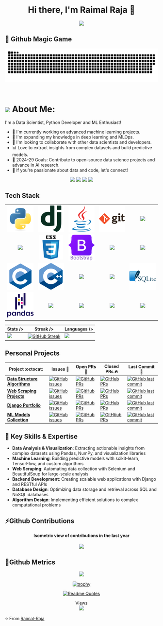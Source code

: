 <div align="center">
    <h1> Hi there, I'm Raimal Raja 👋<a href="#"></h1>
  </div>

  <p align="center">
<a href="https://github.com/Raimal-Raja"><img src="https://readme-typing-svg.herokuapp.com?lines=Data+Scientist;Python+Developer;Machine+Learning+Engineer;Web+Scraper;Algorithm+Expert&center=true&width=500&height=50"></a>

## 🐛 Github Magic Game

<p align="center">
 <img src="https://github.com/Shoaib19/Shoaib19/raw/output/github-contribution-grid-snake-dark.svg" alt="snake"></center>
</p>
<br>


# <img src='https://media.giphy.com/media/v1.Y2lkPTc5MGI3NjExNGY5OGI2MzE1YmQzOTVmNzAyNTVmZTM5MWJlYTBkYjZlNTY5YmQ5MyZlcD12MV9pbnRlcm5hbF9naWZzX2dpZklkJmN0PWc/LHZyixOnHwDDy/giphy.gif' height=65/>  About Me:

I'm a Data Scientist, Python Developer and ML Enthusiast!
- 🔭 I'm currently working on advanced machine learning projects.
- 🌱 I'm expanding my knowledge in deep learning and MLOps.
- 👯 I'm looking to collaborate with other data scientists and developers.
- 📊 Love to extract insights from complex datasets and build predictive models.
- 🥅 2024-29 Goals: Contribute to open-source data science projects and advance in AI research.
- 💎 If you're passionate about data and code, let's connect!

<p align="center">
<a href="https://pk.linkedin.com/in/raimal-raja-kolhi-9422351b6"><img src="https://img.shields.io/badge/-Raimal%20Raja-0077B5?style=flat&logo=Linkedin&logoColor=white"/></a>
<a href="mailto:raimalrajagoal@gmail.com"><img src="https://img.shields.io/badge/-raimalrajagoal@gmail.com-D14836?style=flat&logo=Gmail&logoColor=white"/></a>
<a href="https://github.com/Raimal-Raja"><img src="https://img.shields.io/badge/-@Raimal--Raja-181717?style=flat&logo=Github&logoColor=white"/></a>
<a href="https://leetcode.com/Raimal-Raja/"><img src="https://img.shields.io/badge/-/Raimal--Raja-e8b519?style=flat&logo=leetcode&logoColor=black"/></a>
</p>

<h2>Tech Stack</h2>

<table width="80%">
<tr>
    <td align='center' width="150">
        <img src="https://github.com/devicons/devicon/blob/master/icons/python/python-original.svg" width="100">
    </td>

  <td align='center' width="150">
        <img src="https://github.com/devicons/devicon/blob/master/icons/django/django-plain.svg"  width="100">
    </td>
 <td align='center' width="150">
        <img src="https://github.com/devicons/devicon/blob/master/icons/java/java-original.svg" width="100">
    </td>
 <td align='center' width="200">
        <img src="https://github.com/devicons/devicon/blob/master/icons/git/git-original-wordmark.svg" width="100">
    </td>
 <td align='center' width="200">
        <img src="https://www.vectorlogo.zone/logos/numpy/numpy-ar21.svg">
    </td>
 
</tr>
 
<tr>
    <td align='center' width="200">
        <img src="https://upload.wikimedia.org/wikipedia/commons/thumb/3/38/HTML5_Badge.svg/600px-HTML5_Badge.svg.png"  width="70">
    </td>
    <td align='center' width="200">
        <img src="https://raw.githubusercontent.com/devicons/devicon/0d6c64dbbf311879f7d563bfc3ccf559f9ed111c/icons/css3/css3-original-wordmark.svg" width="80">
    </td>
 <td align='center' width="200">
        <img src="https://github.com/devicons/devicon/blob/master/icons/bootstrap/bootstrap-original-wordmark.svg" width="100">
    </td>
     <td align='center' width="200">
        <img src="https://github.com/abranhe/programming-languages-logos/blob/master/src/javascript/javascript.svg" width="90">
    </td>
    <td align='center' width="200">
        <img src="https://www.vectorlogo.zone/logos/tensorflow/tensorflow-ar21.svg">
    </td>
</tr>
 
<tr>
    <td align='center' width="200">
        <img src="https://github.com/devicons/devicon/blob/master/icons/c/c-original.svg" width="100">
    </td>
    <td align='center' width="200">
        <img src="https://github.com/devicons/devicon/blob/master/icons/cplusplus/cplusplus-original.svg" width="90">
    </td>
 <td align='center' width="200">
        <img src="https://www.vectorlogo.zone/logos/jupyter/jupyter-ar21.svg">
    </td>
  <td align='center' width="200">
        <img src="https://www.vectorlogo.zone/logos/mysql/mysql-ar21.svg">
    </td>
    <td align='center' width="200">
        <img src="https://github.com/devicons/devicon/blob/master/icons/sqlite/sqlite-original-wordmark.svg" width="100">
    </td>
</tr>
	
<tr>
    <td align='center' width="200">
        <img src="https://github.com/devicons/devicon/blob/master/icons/pandas/pandas-original-wordmark.svg" width="140">
    </td>
    <td align='center' width="200">
        <img src="https://www.vectorlogo.zone/logos/opencv/opencv-ar21.svg">
    </td>
 <td align='center' width="200">
        <img src="https://github.com/valohai/ml-logos/blob/master/scikit-learn.svg" width="150">
    </td>
     <td align='center' width="200">
        <img src="https://www.vectorlogo.zone/logos/oracle/oracle-ar21.svg">
    </td>
    <td align='center' width="200">
        <img src="https://www.vectorlogo.zone/logos/plot_ly/plot_ly-ar21.svg">
    </td>
</tr>
    
</table>

|Stats />|Streak />|Languages />
|---|---|---|
|![](https://github-readme-stats.vercel.app/api?username=Raimal-Raja&theme=gruvbox&show_icons=true)|[![GitHub Streak](https://streak-stats.demolab.com/?user=Raimal-Raja&theme=gruvbox&hide_border=true&border_radius=32&date_format=j%20M%5B%20Y%5D&ring=888888)](https://git.io/streak-stats)|![](https://github-readme-stats.vercel.app/api/top-langs/?username=Raimal-Raja&layout=compact&theme=gruvbox)|
 
 ## Personal Projects

| Project :octocat:                                                                | Issues :bug:                                                                                                                                                                             | Open PRs :bell:                                                                                                                                                             | Closed PRs :fire:                                                                                                                                                                                                       | Last Commit 🚩                                                                                                                                                                                      |
| -------------------------------------------------------------------------------- | ---------------------------------------------------------------------------------------------------------------------------------------------------------------------------------------- | --------------------------------------------------------------------------------------------------------------------------------------------------------------------------- | ----------------------------------------------------------------------------------------------------------------------------------------------------------------------------------------------------------------------- | --------------------------------------------------------------------------------------------------------------------------------------------------------------------------------------------------- |
| [**Data Structure Algorithms**](https://github.com/Raimal-Raja/Data-Structure-Algorithms)                  | [![GitHub issues](https://img.shields.io/github/issues/Raimal-Raja/Data-Structure-Algorithms?color=green&logo=github&style=flat)](https://github.com/Raimal-Raja/Data-Structure-Algorithms/issues)                           | [![GitHub PRs](https://img.shields.io/github/issues-pr/Raimal-Raja/Data-Structure-Algorithms?style=flat&logo=github)](https://github.com/Raimal-Raja/Data-Structure-Algorithms/pulls)                           | [![GitHub PRs](https://img.shields.io/github/issues-pr-closed/Raimal-Raja/Data-Structure-Algorithms?style=flat&color=critical&logo=github)](https://github.com/Raimal-Raja/Data-Structure-Algorithms/pulls?q=is%3Apr+is%3Aclosed)                           | [![GitHub last commit](https://img.shields.io/github/last-commit/Data-Structure-Algorithms?color=blue&logo=github&style=flat)](https://github.com/Raimal-Raja/Data-Structure-Algorithms/commits/)                           |
| [**Web Scraping Projects**](https://github.com/Raimal-Raja/Restricted-Site-s-Scrapper)                   | [![GitHub issues](https://img.shields.io/github/issues/Raimal-Raja/Restricted-Site-s-Scrapper?color=green&logo=github&style=flat)](https://github.com/Raimal-Raja/Restricted-Site-s-Scrapper/issues)                       | [![GitHub PRs](https://img.shields.io/github/issues-pr/Raimal-Raja/Restricted-Site-s-Scrapper?style=flat&logo=github)](https://github.com/Raimal-Raja/Restricted-Site-s-Scrapper/pulls)                       | [![GitHub PRs](https://img.shields.io/github/issues-pr-closed/Restricted-Site-s-Scrapper?style=flat&color=critical&logo=github)](https://github.com/Raimal-Raja/Restricted-Site-s-Scrapper/pulls?q=is%3Apr+is%3Aclosed)                       | [![GitHub last commit](https://img.shields.io/github/last-commit/Raimal-Raja/Restricted-Site-s-Scrapper?color=blue&logo=github&style=flat)](https://github.com/Raimal-Raja/Restricted-Site-s-Scrapper/commits/)                       |
| [**Django Portfolio**](https://github.com/Raimal-Raja/django-portfolio) | [![GitHub issues](https://img.shields.io/github/issues/Raimal-Raja/django-portfolio?color=green&logo=github&style=flat)](https://github.com/Raimal-Raja/django-portfolio/issues) | [![GitHub PRs](https://img.shields.io/github/issues-pr/Raimal-Raja/django-portfolio?style=flat&logo=github)](https://github.com/Raimal-Raja/django-portfolio/pulls) | [![GitHub PRs](https://img.shields.io/github/issues-pr-closed/Raimal-Raja/django-portfolio?style=flat&color=critical&logo=github)](https://github.com/Raimal-Raja/django-portfolio/pulls?q=is%3Apr+is%3Aclosed) | [![GitHub last commit](https://img.shields.io/github/last-commit/Raimal-Raja/django-portfolio?color=blue&logo=github&style=flat)](https://github.com/Raimal-Raja/django-portfolio/commits/) |
| [**ML Models Collection**](https://github.com/Raimal-Raja/AutoReply-Whatsapp-Bot)    | [![GitHub issues](https://img.shields.io/github/issues/Raimal-Raja/AutoReply-Whatsapp-Bot?color=green&logo=github&style=flat)](https://github.com/Raimal-Raja/AutoReply-Whatsapp-Bot/issues)       | [![GitHub PRs](https://img.shields.io/github/issues-pr/Raimal-Raja/ml-models?style=flat&logo=github)](https://github.com/Raimal-Raja/AutoReply-Whatsapp-Bot/pulls)       | [![GitHtiub PRs](https://img.shields.io/github/issues-pr-closed/Raimal-Raja/AutoReply-Whatsapp-Bot?style=flat&color=critical&logo=github)](https://github.com/Raimal-Raja/AutoReply-Whatsapp-Bot/pulls?q=is%3Apr+is%3Aclosed)     | [![GitHub last commit](https://img.shields.io/github/last-commit/Raimal-Raja/AutoReply-Whatsapp-Bot?color=blue&logo=github&style=flat)](https://github.com/Raimal-Raja/AutoReply-Whatsapp-Bot/commits/)       |

## 🚀 Key Skills & Expertise

- **Data Analysis & Visualization**: Extracting actionable insights from complex datasets using Pandas, NumPy, and visualization libraries
- **Machine Learning**: Building predictive models with scikit-learn, TensorFlow, and custom algorithms
- **Web Scraping**: Automating data collection with Selenium and BeautifulSoup for large-scale analysis
- **Backend Development**: Creating scalable web applications with Django and RESTful APIs
- **Database Design**: Optimizing data storage and retrieval across SQL and NoSQL databases
- **Algorithm Design**: Implementing efficient solutions to complex computational problems

## ⚡️Github Contributions
	
<h4 align="center">Isometric view of contributions in the last year</h4>
<p align="center">
	<a href="./profile-3d-contrib/profile-night-rainbow.svg">
		<img width="900em" src="./profile-3d-contrib/profile-night-rainbow.svg">
	</a>
</p>

## 🚀Github Metrics

<p align="center">
	<img width="625em" src="https://github-metrics.vercel.app/api?username=Raimal-Raja" />
</p>

<p align="center"> 
 <a href="https://github.com/Raimal-Raja/github-profile-trophy">
  <img src="https://github-profile-trophy.vercel.app/?username=Raimal-Raja&theme=gruvbox&no-frame=true&column=-1" alt="trophy">
 </a>
</p>

<p align="center">
 <a href="https://github.com/piyushsuthar/github-readme-quotes">
  <img src="https://quotes-github-readme.vercel.app/api?type=horizontal&theme=github" alt="Readme Quotes">
 </a>
</p>

<p align="center"> 
  Views<br>
  <img src="https://profile-counter.glitch.me/Raimal-Raja/count.svg" />
</p>

⭐️ From [Raimal-Raja](https://github.com/Raimal-Raja)
